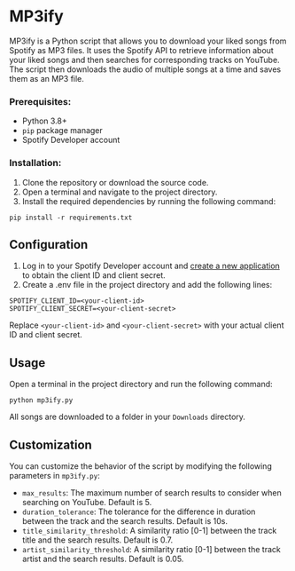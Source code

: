 # MP3ify

MP3ify is a Python script that allows you to download your liked songs from Spotify as MP3 files. It uses the Spotify API to retrieve information about your liked songs and then searches for corresponding tracks on YouTube. The script then downloads the audio of multiple songs at a time and saves them as an MP3 file.


### Prerequisites:
- Python 3.8+
- `pip` package manager
- Spotify Developer account


### Installation:
1. Clone the repository or download the source code.
1. Open a terminal and navigate to the project directory.
1. Install the required dependencies by running the following command:
```
pip install -r requirements.txt
```


## Configuration
1. Log in to your Spotify Developer account and [create a new application](https://developer.spotify.com/documentation/web-api/concepts/apps) to obtain the client ID and client secret. 
2. Create a .env file in the project directory and add the following lines:
```
SPOTIFY_CLIENT_ID=<your-client-id>
SPOTIFY_CLIENT_SECRET=<your-client-secret>
```
Replace `<your-client-id>` and `<your-client-secret>` with your actual client ID and client secret.


## Usage
Open a terminal in the project directory and run the following command:
```
python mp3ify.py
```
All songs are downloaded to a folder in your `Downloads` directory.


## Customization
You can customize the behavior of the script by modifying the following parameters in `mp3ify.py`:

- `max_results`: The maximum number of search results to consider when searching on YouTube. Default is 5.
- `duration_tolerance`: The tolerance for the difference in duration between the track and the search results. Default is 10s.
- `title_similarity_threshold`: A similarity ratio [0-1] between the track title and the search results. Default is 0.7.
- `artist_similarity_threshold`: A similarity ratio [0-1] between the track artist and the search results. Default is 0.05.